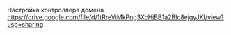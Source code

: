 Настройка контроллера домена https://drive.google.com/file/d/1tRreViMkPng3XcHjBB1a2Blc8ejgyJKI/view?usp=sharing
